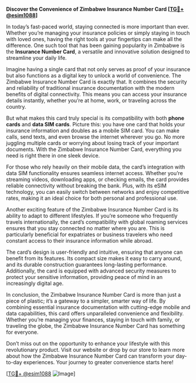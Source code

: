 **Discover the Convenience of Zimbabwe Insurance Number Card [[TG💪+ @esim1088](https://t.me/s/esim1088)]**

In today’s fast-paced world, staying connected is more important than ever. Whether you’re managing your insurance policies or simply staying in touch with loved ones, having the right tools at your fingertips can make all the difference. One such tool that has been gaining popularity in Zimbabwe is the **Insurance Number Card**, a versatile and innovative solution designed to streamline your daily life.

Imagine having a single card that not only serves as proof of your insurance but also functions as a digital key to unlock a world of convenience. The Zimbabwe Insurance Number Card is exactly that. It combines the security and reliability of traditional insurance documentation with the modern benefits of digital connectivity. This means you can access your insurance details instantly, whether you’re at home, work, or traveling across the country.

But what makes this card truly special is its compatibility with both **phone cards** and **data SIM cards**. Picture this: you have one card that holds your insurance information and doubles as a mobile SIM card. You can make calls, send texts, and even browse the internet wherever you go. No more juggling multiple cards or worrying about losing track of your important documents. With the Zimbabwe Insurance Number Card, everything you need is right there in one sleek device.

For those who rely heavily on their mobile data, the card’s integration with data SIM functionality ensures seamless internet access. Whether you’re streaming videos, downloading apps, or checking emails, the card provides reliable connectivity without breaking the bank. Plus, with its eSIM technology, you can easily switch between networks and enjoy competitive rates, making it an ideal choice for both personal and professional use.

Another exciting feature of the Zimbabwe Insurance Number Card is its ability to adapt to different lifestyles. If you’re someone who frequently travels internationally, the card’s compatibility with global roaming services ensures that you stay connected no matter where you are. This is particularly beneficial for expatriates or business travelers who need constant access to their insurance information while abroad.

The card’s design is user-friendly and intuitive, ensuring that anyone can benefit from its features. Its compact size makes it easy to carry around, and its durable construction guarantees long-lasting performance. Additionally, the card is equipped with advanced security measures to protect your sensitive information, providing peace of mind in an increasingly digital age.

In conclusion, the Zimbabwe Insurance Number Card is more than just a piece of plastic; it’s a gateway to a simpler, smarter way of life. By combining essential insurance documentation with cutting-edge mobile and data capabilities, this card offers unparalleled convenience and flexibility. Whether you’re managing your finances, staying in touch with family, or traveling the globe, the Zimbabwe Insurance Number Card has something for everyone.

Don’t miss out on the opportunity to enhance your lifestyle with this revolutionary product. Visit our website or drop by our store to learn more about how the Zimbabwe Insurance Number Card can transform your day-to-day experiences. Your journey to greater convenience starts here!

[[TG💪+ @esim1088](https://t.me/s/esim1088) ![Image](https://i.postimg.cc/Y0z9fWf4/image.png)]